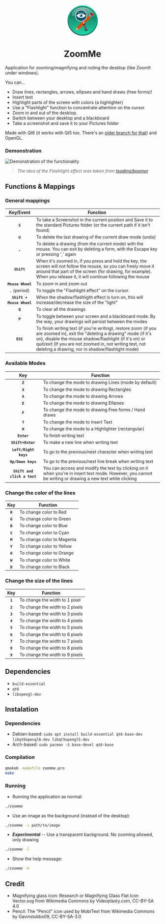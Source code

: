 <div align="center">
  <img src="./resources/Icon.png" height="100" />
  <h1>ZoomMe</h1>
</div>

Application for zooming/magnifying and noting the desktop (like ZoomIt under windows).

You can...
- Draw lines, rectangles, arrows, ellipses and hand draws (free forms)!
- Insert text
- Highlight parts of the screen with colors (a highlighter)
- Use a "Flashlight" function to concentrate attention on the cursor
- Zoom in and out of the desktop.
- Switch between your desktop and a blackboard
- Take a screenshot and save it to your Pictures folder

Made with Qt6 (it works with Qt5 too. There's an [older branch for that](https://github.com/Ezee1015/zoomme/tree/Qt5)) and OpenGL.

### Demonstration
![Demonstration of the functionality](resources/demonstration.gif)

> *The idea of the Flashlight effect was taken from [tsoding/boomer](https://github.com/tsoding/boomer)*

## Functions & Mappings

### General mappings
|         Key/Event         | Function                                                                                                                                                                                                                                                                                            |
|:-------------------------:|-----------------------------------------------------------------------------------------------------------------------------------------------------------------------------------------------------------------------------------------------------------------------------------------------------|
|          **`S`**          | To take a Screenshot in the current position and Save it to the standard Pictures folder (or the current path if it isn't found)                                                                                                                                                                    |
|          **`U`**          | To delete the last drawing of the current draw mode (undo)                                                                                                                                                                                                                                          |
|          **`,`**          | To delete a drawing (from the current mode) with the mouse. You can exit by deleting a form, with the Escape key or pressing ',' again                                                                                                                                                            |
|        **`Shift`**        | When it's zoomed in, if you press and hold the key, the screen will not follow the mouse, so you can freely move it around that part of the screen (for drawing, for example). When you release it, it will continue following the mouse                                                            |
|     **`Mouse Wheel`**     | To zoom in and zoom out                                                                                                                                                                                                                                                                             |
|      **`.`** (period)     | To toggle the "Flashlight effect" on the cursor.                                                                                                                                                                                                                                                    |
| **`Shift + Mouse Wheel`** | When the shadow/flashlight effect is turn on, this will increase/decrease the size of the "light"                                                                                                                                                                                                   |
|          **`Q`**          | To clear all the drawings                                                                                                                                                                                                                                                                           |
|          **`P`**          | To toggle between your screen and a blackboard mode. By the way, your drawings will persist between the modes                                                                                                                                                                                       |
|         **`ESC`**         | To finish writing text (if you're writing), restore zoom (if you are zoomed in), exit the "deleting a drawing" mode (if it's on), disable the mouse shadow/flashlight (if it's on) or quit/exit (If you are not zoomed in, not writing text, not deleting a drawing, nor in shadow/flashlight mode) |

### Available Modes
|              Key             | Function                                                                                                                                                  |
|:----------------------------:|-----------------------------------------------------------------------------------------------------------------------------------------------------------|
|            **`Z`**           | To change the mode to drawing Lines (mode by default)                                                                                                     |
|            **`X`**           | To change the mode to drawing Rectangles                                                                                                                  |
|            **`A`**           | To change the mode to drawing Arrows                                                                                                                      |
|            **`E`**           | To change the mode to drawing Ellipses                                                                                                                    |
|            **`F`**           | To change the mode to drawing Free forms / Hand draws                                                                                                     |
|            **`T`**           | To change the mode to insert Text                                                                                                                         |
|            **`H`**           | To change the mode to a Highlighter (rectangular)                                                                                                         |
|          **`Enter`**         | To finish writing text                                                                                                                                    |
|       **`Shift+Enter`**      | To make a new line when writing text                                                                                                                      |
|     **`Left/Right keys`**    | To go to the previous/next character when writing text                                                                                                    |
|      **`Up/Down keys`**      | To go to the previous/next line break when writing text                                                                                                   |
| **`Shift and click a text`** | You can access and modify the text by clicking on it when you're in insert text mode. However, you cannot be writing or drawing a new text while clicking |

### Change the color of the lines

|   Key   | Function                   |
|:-------:|----------------------------|
| **`R`** | To change color to Red     |
| **`G`** | To change color to Green   |
| **`B`** | To change color to Blue    |
| **`C`** | To change color to Cyan    |
| **`M`** | To change color to Magenta |
| **`Y`** | To change color to Yellow  |
| **`O`** | To change color to Orange  |
| **`W`** | To change color to White   |
| **`D`** | To change color to Black   |

### Change the size of the lines
|   Key   | Function                        |
|:-------:|---------------------------------|
| **`1`** | To change the width to 1 pixel  |
| **`2`** | To change the width to 2 pixels |
| **`3`** | To change the width to 3 pixels |
| **`4`** | To change the width to 4 pixels |
| **`5`** | To change the width to 5 pixels |
| **`6`** | To change the width to 6 pixels |
| **`7`** | To change the width to 7 pixels |
| **`8`** | To change the width to 8 pixels |
| **`9`** | To change the width to 9 pixels |

## Dependencies
- `build-essential`
- `qt6`
- `libopengl-dev`

## Instalation

### Dependencies
- Debian-based: `sudo apt install build-essential qt6-base-dev libqt6opengl6-dev libqt5opengl5-dev`
- Arch-based: `sudo pacman -S base-devel qt6-base`

### Compilation
```bash
qmake6 -makefile zoomme.pro
make
```

### Running
- Running the application as normal:
```bash
./zoomme
```

- Use an image as the background (instead of the desktop):
```bash
./zoomme -i path/to/image
```

- ***Experimental*** -- Use a transparent background. No zooming allowed, only drawing
```bash
./zoomme -l
```

- Show the help message:
```bash
./zoomme -h
```

## Credit
- Magnifying glass icon: Research or Magnifying Glass Flat Icon Vector.svg from Wikimedia Commons by Videoplasty.com, CC-BY-SA 4.0
- Pencil: The "Pencil" icon used by MobiText from Wikimedia Commons by Gavinstubbs09, CC-BY-SA-3.0
